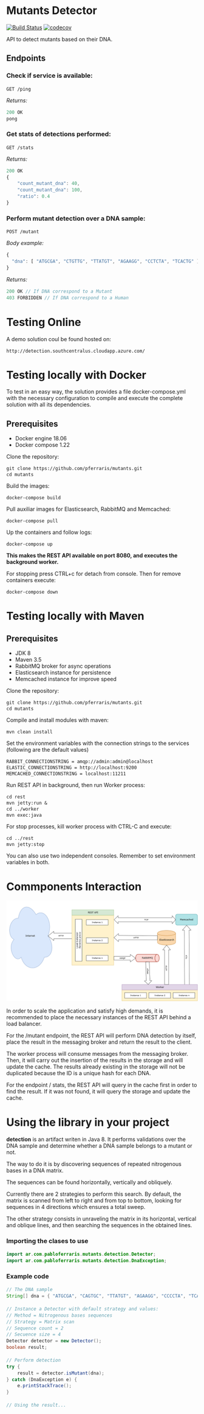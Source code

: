 # Mutants Detector

[![Build Status](https://github.com/pferraris/mutants/workflows/Build/badge.svg)](https://github.com/pferraris/mutants/actions?query=workflow%3A"Build")
[![codecov](https://codecov.io/gh/pferraris/mutants/branch/master/graph/badge.svg)](https://codecov.io/gh/pferraris/mutants)

API to detect mutants based on their DNA.

## Endpoints

### __Check if service is available:__
``` http
GET /ping
```
_Returns:_
``` js
200 OK
pong
```

### __Get stats of detections performed:__
``` http
GET /stats
```
_Returns:_
``` js
200 OK
{
    "count_mutant_dna": 40,
    "count_mutant_dna": 100,
    "ratio": 0.4
}
```

### __Perform mutant detection over a DNA sample:__
``` http
POST /mutant
```
_Body example:_
``` js
{
  "dna": [ "ATGCGA", "CTGTTG", "TTATGT", "AGAAGG", "CCTCTA", "TCACTG" ]
}
```
_Returns:_
``` js
200 OK // If DNA correspond to a Mutant
403 FORBIDDEN // If DNA correspond to a Human
```

# Testing Online

A demo solution coul be found hosted on:
```
http://detection.southcentralus.cloudapp.azure.com/
```

# Testing locally with Docker

To test in an easy way, the solution provides a file docker-compose.yml with the necessary configuration to compile and execute the complete solution with all its dependencies.

## Prerequisites

- Docker engine 18.06
- Docker compose 1.22

Clone the repository:
```
git clone https://github.com/pferraris/mutants.git
cd mutants
```

Build the images:
```
docker-compose build
```

Pull auxiliar images for Elasticsearch, RabbitMQ and Memcached:
```
docker-compose pull
```

Up the containers and follow logs:
```
docker-compose up
```

__This makes the REST API available on port 8080, and executes the background worker.__

For stopping press CTRL+c for detach from console. Then for remove containers execute:
```
docker-compose down
```

# Testing locally with Maven

## Prerequisites

- JDK 8
- Maven 3.5
- RabbitMQ broker for async operations
- Elasticsearch instance for persistence
- Memcached instance for improve speed

Clone the repository:
```
git clone https://github.com/pferraris/mutants.git
cd mutants
```

Compile and install modules with maven:
```
mvn clean install
```

Set the environment variables with the connection strings to the services (following are the default values)
```
RABBIT_CONNECTIONSTRING = amqp://admin:admin@localhost
ELASTIC_CONNECTIONSTRING = http://localhost:9200
MEMCACHED_CONNECTIONSTRING = localhost:11211
```

Run REST API in background, then run Worker process:
```
cd rest
mvn jetty:run &
cd ../worker
mvn exec:java
```

For stop processes, kill worker process with CTRL-C and execute:
```
cd ../rest
mvn jetty:stop
```

You can also use two independent consoles. Remember to set environment variables in both.

# Commponents Interaction

![Commponents Interaction](Interaction.png)

In order to scale the application and satisfy high demands, it is recommended to place the necessary instances of the REST API behind a load balancer.

For the /mutant endpoint, the REST API will perform DNA detection by itself, place the result in the messaging broker and return the result to the client.

The worker process will consume messages from the messaging broker. Then, it will carry out the insertion of the results in the storage and will update the cache. The results already existing in the storage will not be duplicated because the ID is a unique hash for each DNA.

For the endpoint / stats, the REST API will query in the cache first in order to find the result. If it was not found, it will query the storage and update the cache.

# Using the library in your project

__detection__ is an artifact writen in Java 8. It performs validations over the DNA sample and determine whether a DNA sample belongs to a mutant or not.

The way to do it is by discovering sequences of repeated nitrogenous bases in a DNA matrix.

The sequences can be found horizontally, vertically and obliquely.

Currently there are 2 strategies to perform this search. By default, the matrix is scanned from left to right and from top to bottom, looking for sequences in 4 directions which ensures a total sweep.

The other strategy consists in unraveling the matrix in its horizontal, vertical and oblique lines, and then searching the sequences in the obtained lines.

### Importing the clases to use

```java
import ar.com.pabloferraris.mutants.detection.Detector;
import ar.com.pabloferraris.mutants.detection.DnaException;
```

### Example code

```java
// The DNA sample
String[] dna = { "ATGCGA", "CAGTGC", "TTATGT", "AGAAGG", "CCCCTA", "TCACTG" };

// Instance a Detector with default strategy and values:
// Method = Nitrogenous bases sequences
// Strategy = Matrix scan
// Sequence count = 2
// Secuence size = 4
Detector detector = new Detector();
boolean result;

// Perform detection
try {
    result = detector.isMutant(dna);
} catch (DnaException e) {
    e.printStackTrace();
}

// Using the result...
```
